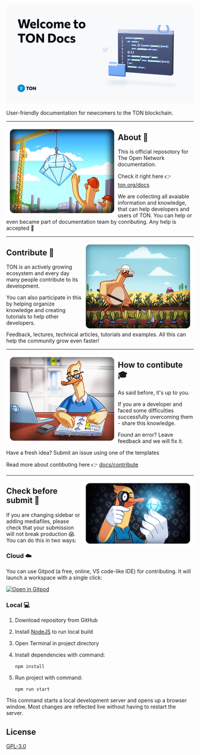 
![preview](/static/img/snippet.png)

User-friendly documentation for newcomers to the TON blockchain.

---

<img align="left" width="300px" src="static\img\readme\about.png">

## About 🐥

This is official reposotory for The Open Network documentation.

Check it right here 👉 [ton.org/docs](https://ton.org/docs)

We are collecting all avaiable information and knowledge, that can help developers and users of TON.
You can help or even became part of documentation team by conributing. Any help is accepted 🤗

---

<img align="right" width="300px" src="static\img\readme\contribute.png">

##  Contribute 🌱

TON is an actively growing ecosystem and every day many people contribute to its development. 

You can also participate in this by helping organize knowledge and creating tutorials to help other developers.

Feedback, lectures, technical articles, tutorials and examples. All this can help the community grow even faster!


---

<img align="left" width="300px" src="static\img\readme\how.png">

## How to contibute 🎓

As said before, it's up to you.

If you are a developer and faced some difficulties successfully overcoming them - share this knowledge.

Found an error? Leave feedback and we will fix it.

Have a fresh idea? Submit an issue using one of the templates

Read more about contibuting here 👉 [docs/contribute](https://ton.org/docs/contribute)



---

<img align="right" width="300px" src="static\img\readme\check.png">

## Check before submit 🔎


If you are changing sidebar or adding mediafiles, please check that your submission will not break production 😱. You can do this in two ways:

### Cloud ☁️

You can use Gitpod (a free, online, VS code-like IDE) for contributing. It will launch a workspace with a single click:

[![Open in Gitpod](https://gitpod.io/button/open-in-gitpod.svg)](https://gitpod.io/#https://github.com/ton-community/ton-docs)

### Local 💻

1. Download repository from GitHub
2. Install [NodeJS](https://nodejs.org/en/download/) to run local build
3. Open Terminal in project directory
4. Install dependencies with command:

    ```
    npm install
    ```
5. Run project with command:

    ```
    npm run start
    ```

This command starts a local development server and opens up a browser window. Most changes are reflected live without having to restart the server.

## License

[GPL-3.0](https://choosealicense.com/licenses/gpl-3.0/)
